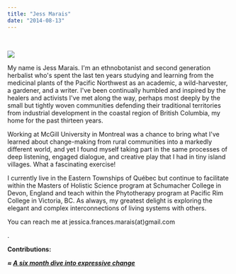 ```yaml
---
title: "Jess Marais"
date: "2014-08-13"
---
```


 

[![](https://organizationunbound.org/wp-content/uploads/2014/08/IMG_5139-300x225.jpg)](https://organizationunbound.org/wp-content/uploads/2014/08/IMG_5139.jpg)

My name is Jess Marais. I'm an ethnobotanist and second generation herbalist who's spent the last ten years studying and learning from the medicinal plants of the Pacific Northwest as an academic, a wild-harvester, a gardener, and a writer. I've been continually humbled and inspired by the healers and activists I've met along the way, perhaps most deeply by the small but tightly woven communities defending their traditional territories from industrial development in the coastal region of British Columbia, my home for the past thirteen years.

Working at McGill University in Montreal was a chance to bring what I've learned about change-making from rural communities into a markedly different world, and yet I found myself taking part in the same processes of deep listening, engaged dialogue, and creative play that I had in tiny island villages. What a fascinating exercise!

I currently live in the Eastern Townships of Québec but continue to facilitate within the Masters of Holistic Science program at Schumacher College in Devon, England and teach within the Phytotherapy program at Pacific Rim College in Victoria, BC. As always, my greatest delight is exploring the elegant and complex interconnections of living systems with others.

You can reach me at jessica.frances.marais(at)gmail.com

.

**Contributions:**

_**≈ [A six month dive into expressive change](https://organizationunbound.org/expressive-change/a-six-month-dive/)**_
